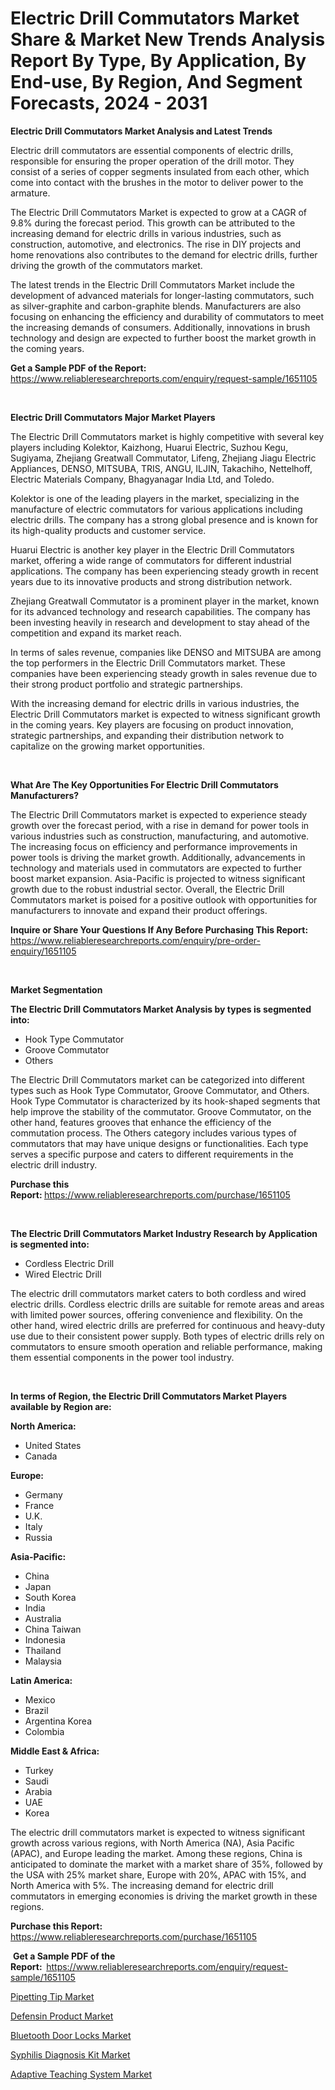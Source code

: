 <p><h1>Electric Drill Commutators Market Share & Market New Trends Analysis Report By Type, By Application, By End-use, By Region, And Segment Forecasts, 2024 - 2031</h1></p><p><strong>Electric Drill Commutators Market Analysis and Latest Trends</strong></p>
<p><p>Electric drill commutators are essential components of electric drills, responsible for ensuring the proper operation of the drill motor. They consist of a series of copper segments insulated from each other, which come into contact with the brushes in the motor to deliver power to the armature.</p><p>The Electric Drill Commutators Market is expected to grow at a CAGR of 9.8% during the forecast period. This growth can be attributed to the increasing demand for electric drills in various industries, such as construction, automotive, and electronics. The rise in DIY projects and home renovations also contributes to the demand for electric drills, further driving the growth of the commutators market.</p><p>The latest trends in the Electric Drill Commutators Market include the development of advanced materials for longer-lasting commutators, such as silver-graphite and carbon-graphite blends. Manufacturers are also focusing on enhancing the efficiency and durability of commutators to meet the increasing demands of consumers. Additionally, innovations in brush technology and design are expected to further boost the market growth in the coming years.</p></p>
<p><strong>Get a Sample PDF of the Report:&nbsp;</strong> <a href="https://www.reliableresearchreports.com/enquiry/request-sample/1651105">https://www.reliableresearchreports.com/enquiry/request-sample/1651105</a></p>
<p>&nbsp;</p>
<p><strong>Electric Drill Commutators Major Market Players</strong></p>
<p><p>The Electric Drill Commutators market is highly competitive with several key players including Kolektor, Kaizhong, Huarui Electric, Suzhou Kegu, Sugiyama, Zhejiang Greatwall Commutator, Lifeng, Zhejiang Jiagu Electric Appliances, DENSO, MITSUBA, TRIS, ANGU, ILJIN, Takachiho, Nettelhoff, Electric Materials Company, Bhagyanagar India Ltd, and Toledo.</p><p>Kolektor is one of the leading players in the market, specializing in the manufacture of electric commutators for various applications including electric drills. The company has a strong global presence and is known for its high-quality products and customer service.</p><p>Huarui Electric is another key player in the Electric Drill Commutators market, offering a wide range of commutators for different industrial applications. The company has been experiencing steady growth in recent years due to its innovative products and strong distribution network.</p><p>Zhejiang Greatwall Commutator is a prominent player in the market, known for its advanced technology and research capabilities. The company has been investing heavily in research and development to stay ahead of the competition and expand its market reach.</p><p>In terms of sales revenue, companies like DENSO and MITSUBA are among the top performers in the Electric Drill Commutators market. These companies have been experiencing steady growth in sales revenue due to their strong product portfolio and strategic partnerships.</p><p>With the increasing demand for electric drills in various industries, the Electric Drill Commutators market is expected to witness significant growth in the coming years. Key players are focusing on product innovation, strategic partnerships, and expanding their distribution network to capitalize on the growing market opportunities.</p></p>
<p>&nbsp;</p>
<p><strong>What Are The Key Opportunities For Electric Drill Commutators Manufacturers?</strong></p>
<p><p>The Electric Drill Commutators market is expected to experience steady growth over the forecast period, with a rise in demand for power tools in various industries such as construction, manufacturing, and automotive. The increasing focus on efficiency and performance improvements in power tools is driving the market growth. Additionally, advancements in technology and materials used in commutators are expected to further boost market expansion. Asia-Pacific is projected to witness significant growth due to the robust industrial sector. Overall, the Electric Drill Commutators market is poised for a positive outlook with opportunities for manufacturers to innovate and expand their product offerings.</p></p>
<p><strong>Inquire or Share Your Questions If Any Before Purchasing This Report:</strong> <a href="https://www.reliableresearchreports.com/enquiry/pre-order-enquiry/1651105">https://www.reliableresearchreports.com/enquiry/pre-order-enquiry/1651105</a></p>
<p>&nbsp;</p>
<p><strong>Market Segmentation</strong></p>
<p><strong>The Electric Drill Commutators Market Analysis by types is segmented into:</strong></p>
<p><ul><li>Hook Type Commutator</li><li>Groove Commutator</li><li>Others</li></ul></p>
<p><p>The Electric Drill Commutators market can be categorized into different types such as Hook Type Commutator, Groove Commutator, and Others. Hook Type Commutator is characterized by its hook-shaped segments that help improve the stability of the commutator. Groove Commutator, on the other hand, features grooves that enhance the efficiency of the commutation process. The Others category includes various types of commutators that may have unique designs or functionalities. Each type serves a specific purpose and caters to different requirements in the electric drill industry.</p></p>
<p><strong>Purchase this Report:&nbsp;</strong><a href="https://www.reliableresearchreports.com/purchase/1651105">https://www.reliableresearchreports.com/purchase/1651105</a></p>
<p>&nbsp;</p>
<p><strong>The Electric Drill Commutators Market Industry Research by Application is segmented into:</strong></p>
<p><ul><li>Cordless Electric Drill</li><li>Wired Electric Drill</li></ul></p>
<p><p>The electric drill commutators market caters to both cordless and wired electric drills. Cordless electric drills are suitable for remote areas and areas with limited power sources, offering convenience and flexibility. On the other hand, wired electric drills are preferred for continuous and heavy-duty use due to their consistent power supply. Both types of electric drills rely on commutators to ensure smooth operation and reliable performance, making them essential components in the power tool industry.</p></p>
<p>&nbsp;</p>
<p><strong>In terms of Region, the Electric Drill Commutators Market Players available by Region are:</strong></p>
<p>
    <p> <strong> North America: </strong>
        <ul>
            <li>United States</li>
            <li>Canada</li>
        </ul>
        </p> 
    <p> <strong> Europe: </strong>
        <ul>
            <li>Germany</li>
            <li>France</li>
            <li>U.K.</li>
            <li>Italy</li>
            <li>Russia</li>
        </ul>
        </p> 
    <p> <strong> Asia-Pacific: </strong>
        <ul>
            <li>China</li>
            <li>Japan</li>
            <li>South Korea</li>
            <li>India</li>
            <li>Australia</li>
            <li>China Taiwan</li>
            <li>Indonesia</li>
            <li>Thailand</li>
            <li>Malaysia</li>
        </ul>
        </p> 
    <p> <strong> Latin America: </strong>
        <ul>
            <li>Mexico</li>
            <li>Brazil</li>
            <li>Argentina Korea</li>
            <li>Colombia</li>
        </ul>
        </p> 
    <p> <strong> Middle East & Africa: </strong>
        <ul>
            <li>Turkey</li>
            <li>Saudi</li>
            <li>Arabia</li>
            <li>UAE</li>
            <li>Korea</li>
        </ul>
    </p>
    </p>
<p><p>The electric drill commutators market is expected to witness significant growth across various regions, with North America (NA), Asia Pacific (APAC), and Europe leading the market. Among these regions, China is anticipated to dominate the market with a market share of 35%, followed by the USA with 25% market share, Europe with 20%, APAC with 15%, and North America with 5%. The increasing demand for electric drill commutators in emerging economies is driving the market growth in these regions.</p></p>
<p><strong>Purchase this Report: </strong><a href="https://www.reliableresearchreports.com/purchase/1651105">https://www.reliableresearchreports.com/purchase/1651105</a></p>
<p>&nbsp;<strong>Get a Sample PDF of the Report:&nbsp;&nbsp;</strong><a href="https://www.reliableresearchreports.com/enquiry/request-sample/1651105">https://www.reliableresearchreports.com/enquiry/request-sample/1651105</a></p>
<p><strong></strong></p>
<p><p><a href="https://medium.com/@bitmainantminer/pipetting-tip-market-comprehensive-assessment-by-type-application-and-geography-875e00b3828b">Pipetting Tip Market</a></p><p><a href="https://github.com/yoshih12/Market-Research-Report-List-1/blob/main/defensin-product-market.md">Defensin Product Market</a></p><p><a href="https://issuu.com/reportprime-2/docs/bluetooth-door-locks-market-size-2030.pptx">Bluetooth Door Locks Market</a></p><p><a href="https://medium.com/@bitmainantminer/syphilis-diagnosis-kit-market-size-market-outlook-and-market-forecast-2024-to-2031-cee79f9f4ebe">Syphilis Diagnosis Kit Market</a></p><p><a href="https://github.com/castoriffic/Market-Research-Report-List-3/blob/main/adaptive-teaching-system-market.md">Adaptive Teaching System Market</a></p></p>